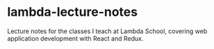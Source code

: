 # lambda-lecture-notes
Lecture notes for the classes I teach at Lambda School, covering web application development with React and Redux.
